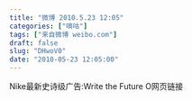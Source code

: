 ```yaml
---
title: "微博 2010.5.23 12:05"
categories: ["嘀咕"]
tags: ["来自微博 weibo.com"]
draft: false
slug: "DHwoV0"
date: "2010-05-23 12:05:00"
---
```


<p>Nike最新史诗级广告:Write the Future  O网页链接 ​​​​</p>
